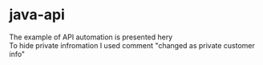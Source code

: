 # java-api

The example of API automation is presented herу  
To hide private infromation I used comment "changed as private customer info"
